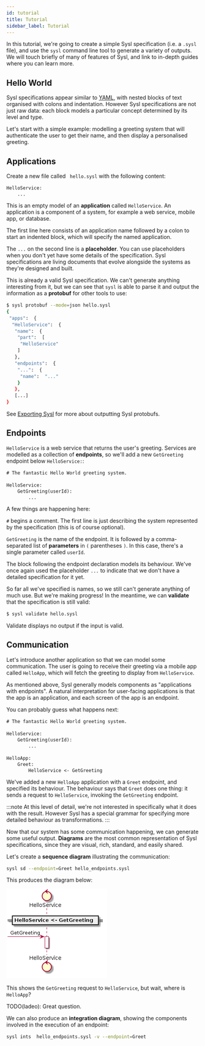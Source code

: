 ```yaml
---
id: tutorial
title: Tutorial
sidebar_label: Tutorial
---
```


In this tutorial, we're going to create a simple Sysl specification (i.e. a `.sysl` file), and use the `sysl` command line tool to generate a variety of outputs. We will touch briefly of many of features of Sysl, and link to in-depth guides where you can learn more.
 

## Hello World

Sysl specifications appear similar to [YAML](https://en.wikipedia.org/wiki/YAML), with nested blocks of text organised with colons and indentation. However Sysl specifications are not just raw data: each block models a particular concept determined by its level and type.

Let's start with a simple example: modelling a greeting system that will authenticate the user to get their name, and then display a personalised greeting.

## Applications

 Create a new file called ` hello.sysl` with the following content:

```sysl
HelloService:
    ...
```

This is an empty model of an **application** called `HelloService`. An application is a component of a system, for example a web service, mobile app, or database.

The first line here consists of an application name followed by a colon to start an indented block, which will specify the named application.

The `...` on the second line is a **placeholder**. You can use placeholders when you don't yet have some details of the specification. Sysl specifications are living documents that evolve alongside the systems as they're designed and built.

This is already a valid Sysl specification. We can't generate anything interesting from it, but we can see that `sysl` is able to parse it and output the information as a **protobuf** for other tools to use:

```bash
$ sysl protobuf --mode=json hello.sysl
{
 "apps":  {
  "HelloService":  {
   "name":  {
    "part":  [
     "HelloService"
    ]
   },
   "endpoints":  {
    "...":  {
     "name":  "..."
    }
   },
   [...]
}
```

See [Exporting Sysl](cmd-export.md) for more about outputting Sysl protobufs.

## Endpoints

`HelloService` is a web service that returns the user's greeting. Services are modelled as a collection of **endpoints**, so we'll add a new `GetGreeting` endpoint below `HelloService:`:

```sysl
# The fantastic Hello World greeting system.

HelloService:
    GetGreeting(userId):
        ...
```

A few things are happening here:

`#` begins a comment. The first line is just describing the system represented by the specification (this is of course optional).

`GetGreeting` is the name of the endpoint. It is followed by a comma-separated list of **parameters** in `(` parentheses `)`. In this case, there's a single parameter called `userId`.

The block following the endpoint declaration models its behaviour. We've once again used the placeholder `...` to indicate that we don't have a detailed specification for it yet.

So far all we've specified is names, so we still can't generate anything of much use. But we're making progress! In the meantime, we can **validate** that the specification is still valid:

```bash
$ sysl validate hello.sysl
```

Validate displays no output if the input is valid.

## Communication

Let's introduce another application so that we can model some communication. The user is going to receive their greeting via a mobile app called `HelloApp`, which will fetch the greeting to display from `HelloService`.

As mentioned above, Sysl generally models components as "applications with endpoints". A natural interpretation for user-facing applications is that the app is an application, and each screen of the app is an endpoint.

You can probably guess what happens next:

```sysl
# The fantastic Hello World greeting system.

HelloService:
    GetGreeting(userId):
        ...

HelloApp:
    Greet:
        HelloService <- GetGreeting
```

We've added a new `HelloApp` application with a `Greet` endpoint, and specified its behaviour. The behaviour says that `Greet` does one thing: it sends a request to `HelloService`, invoking the `GetGreeting` endpoint.

:::note
At this level of detail, we're not interested in specifically what it does with the result. However Sysl has a special grammar for specifying more detailed behaviour as transformations.
:::

Now that our system has some communication happening, we can generate some useful output. **Diagrams** are the most common representation of Sysl specifications, since they are visual, rich, standard, and easily shared.

Let's create a **sequence diagram** illustrating the communication:

```bash
sysl sd --endpoint=Greet hello_endpoints.sysl
```

This produces the diagram below:

![Sequence diagram of the Greet endpoint](../examples/tutorial/out/3_hello_communication_sd.png)

This shows the `GetGreeting` request to `HelloService`, but wait, where is `HelloApp`?

TODO(ladeo): Great question.

We can also produce an **integration diagram**, showing the components involved in the execution of an endpoint:

```bash
sysl ints  hello_endpoints.sysl -v --endpoint=Greet
```
